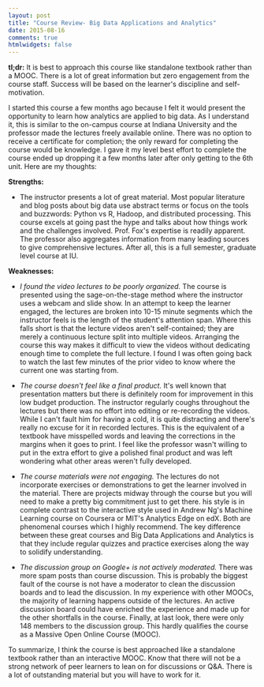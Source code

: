 ```yaml
---
layout: post
title: "Course Review- Big Data Applications and Analytics"
date: 2015-08-16
comments: true
htmlwidgets: false
---
```

<script type="application/ld+json">
{
  "@context": "http://schema.org/",
  "@type": "Review",
  "itemReviewed": {
    "@type": "Thing",
    "name": "Big Data Applications and Analytics"
  },
  "author": {
    "@type": "Person",
    "name": "Ryan Kuhn"
  },
  "reviewRating": {
    "@type": "Rating",
    "ratingValue": "6",
    "bestRating": "10"
  }
}
</script>

**tl;dr:** 
It is best to approach this course like standalone textbook rather than a MOOC. 
There is a lot of great information but zero engagement from the course staff. 
Success will be based on the learner's discipline and self-motivation. 
  
  
I started this course a few months ago because I felt it would present the opportunity to learn how analytics are applied to big data. As I understand it, this is similar to the on-campus course at Indiana University and the professor made the lectures freely available online. There was no option to receive a certificate for completion; the only reward for completing the course would be knowledge. I gave it my level best effort to complete the course ended up dropping it a few months later after only getting to the 6th unit. 
Here are my thoughts:

**Strengths:**  

- The instructor presents a lot of great material. Most popular literature and blog posts about big data use abstract terms or focus on the tools and buzzwords: Python vs R, Hadoop, and distributed processing. This course excels at going past the hype and talks about how things work and the challenges involved. Prof. Fox's expertise is readily apparent. 
The professor also aggregates information from many leading sources to give comprehensive lectures. After all, this is a full semester, graduate level course at IU. 

**Weaknesses:**  

- *I found the video lectures to be poorly organized.* The course is presented using the sage-on-the-stage method where the instructor uses a webcam and slide show. In an attempt to keep the learner engaged, the lectures are broken into 10-15 minute segments which the instructor feels is the length of the student's attention span. Where this falls short is that the lecture videos aren't self-contained; they are merely a continuous lecture split into multiple videos. Arranging the course this way makes it difficult to view the videos without dedicating enough time to complete the full lecture. I found I was often going back to watch the last few minutes of the prior video to know where the current one was starting from. 

- *The course doesn't feel like a final product.* It's well known that presentation matters but there is definitely room for improvement in this low budget production. The instructor regularly coughs throughout the lectures but there was no effort into editing or re-recording the videos. While I can't fault him for having a cold, it is quite distracting and there's really no excuse for it in recorded lectures. This is the equivalent of a textbook have misspelled words and leaving the corrections in the margins when it goes to print. I feel like the professor wasn't willing to put in the extra effort to give a polished final product and was left wondering what other areas weren't fully developed. 


- *The course materials were not engaging.* The lectures do not incorporate exercises or demonstrations to get the learner involved in the material. There are projects midway through the course but you will need to make a pretty big commitment just to get there. his style is in complete contrast to the interactive style used in Andrew Ng's Machine Learning course on Coursera or MIT's Analytics Edge on edX. Both are phenomenal courses which I highly recommend. The key difference between these great courses and Big Data Applications and Analytics is that they include regular quizzes and practice exercises along the way to solidify understanding.  

- *The discussion group on Google+ is not actively moderated.* There was more spam posts than course discussion. This is probably the biggest fault of the course is not have a moderator to clean the discussion boards and to lead the discussion. In my experience with other MOOCs, the majority of learning happens outside of the lectures. An active discussion board could have enriched the experience and made up for the other shortfalls in the course. Finally, at last look, there were only 148 members to the discussion group. This hardly qualifies the course as a Massive Open Online Course (MOOC).   
  
To summarize, I think the course is best approached like a standalone textbook rather than an interactive MOOC. Know that there will not be a strong network of peer learners to lean on for discussions or Q&A. There is a lot of outstanding material but you will have to work for it.